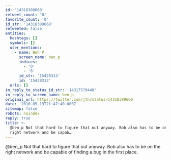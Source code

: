 ```yaml
---
id: '14318389660'
retweet_count: '0'
favorite_count: '0'
id_str: '14318389660'
retweeted: false
entities:
  hashtags: []
  symbols: []
  user_mentions:
    - name: Ben P
      screen_name: ben_p
      indices:
        - '0'
        - '6'
      id_str: '15428313'
      id: '15428313'
  urls: []
in_reply_to_status_id_str: '14317579449'
in_reply_to_screen_name: ben_p
original_url: https://twitter.com/jth/status/14318389660
date: '2010-05-19T21:47:40.000Z'
sitemap: false
robots: noindex
reply: true
title: >-
  @ben_p Not that hard to figure that out anyway. Bob also has to be on the
  right network and be capab…
---
```


@ben_p Not that hard to figure that out anyway. Bob also has to be on the right network and be capable of finding a bug in the first place.